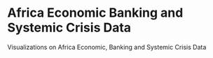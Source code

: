 # Africa Economic Banking and Systemic Crisis Data
Visualizations on Africa Economic, Banking and Systemic Crisis Data
